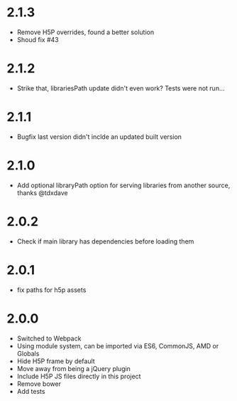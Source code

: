 # 2.1.3
* Remove H5P overrides, found a better solution
* Shoud fix #43

# 2.1.2
* Strike that, librariesPath update didn't even work? Tests were not run...

# 2.1.1
* Bugfix last version didn't inclde an updated built version

# 2.1.0
* Add optional libraryPath option for serving libraries from another source, thanks @tdxdave

# 2.0.2
* Check if main library has dependencies before loading them

# 2.0.1
* fix paths for h5p assets

# 2.0.0
* Switched to Webpack
* Using module system, can be imported via ES6, CommonJS, AMD or Globals
* Hide H5P frame by default
* Move away from being a jQuery plugin
* Include H5P JS files directly in this project
* Remove bower
* Add tests